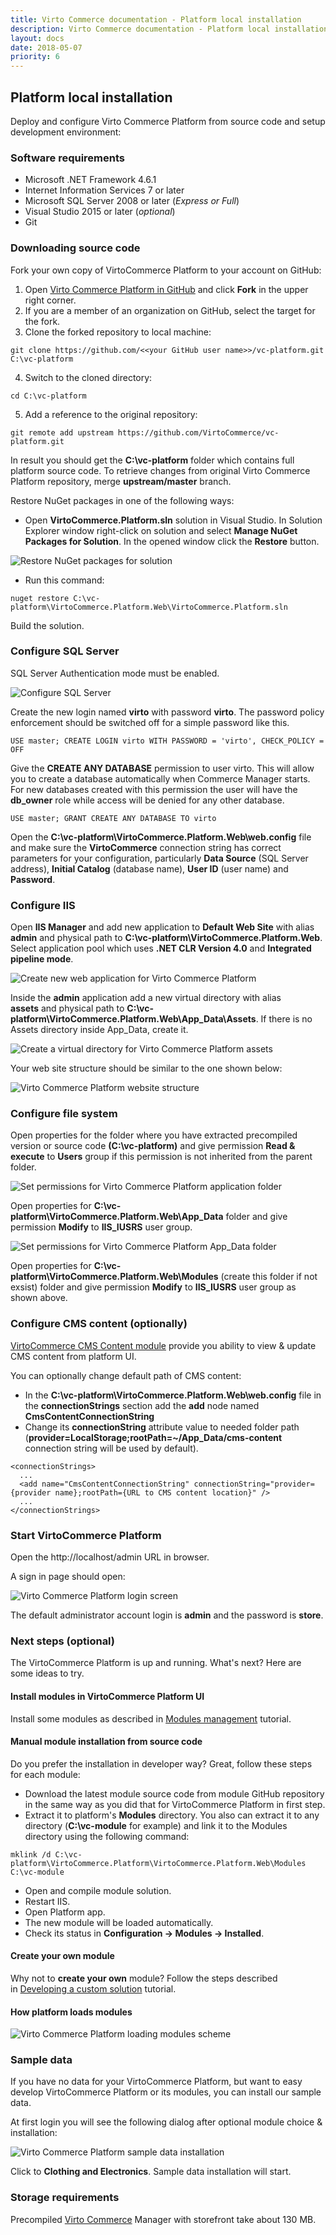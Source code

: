 ```yaml
---
title: Virto Commerce documentation - Platform local installation
description: Virto Commerce documentation - Platform local installation
layout: docs
date: 2018-05-07
priority: 6
---
```


## Platform local installation

Deploy and configure Virto Commerce Platform from source code and setup development environment:

### Software requirements

* Microsoft .NET Framework 4.6.1
* Internet Information Services 7 or later
* Microsoft SQL Server 2008 or later (*Express or Full*)
* Visual Studio 2015 or later (*optional*)
* Git

### Downloading source code

Fork your own copy of VirtoCommerce Platform to your account on GitHub:
1. Open <a href="https://github.com/VirtoCommerce/vc-platform" rel="nofollow">Virto Commerce Platform in GitHub</a> and click **Fork** in the upper right corner.
2. If you are a member of an organization on GitHub, select the target for the fork.
3. Clone the forked repository to local machine:
```
git clone https://github.com/<<your GitHub user name>>/vc-platform.git C:\vc-platform
```
4. Switch to the cloned directory:
```
cd C:\vc-platform
```
5. Add a reference to the original repository:
```
git remote add upstream https://github.com/VirtoCommerce/vc-platform.git
```
In result you should get the **C:\vc-platform** folder which contains full platform source code.
To retrieve changes from original Virto Commerce Platform repository, merge **upstream/master** branch.

Restore NuGet packages in one of the following ways:
* Open **VirtoCommerce.Platform.sln** solution in Visual Studio. In Solution Explorer window right-click on solution and select **Manage NuGet Packages for Solution**. In the opened window click the **Restore** button.

![Restore NuGet packages for solution](./images/image2016-7-26_11-23-32.png "Restore NuGet packages for solution")
* Run this command:
```
nuget restore C:\vc-platform\VirtoCommerce.Platform.Web\VirtoCommerce.Platform.sln
```
Build the solution.

### Configure SQL Server

SQL Server Authentication mode must be enabled.
  
![Configure SQL Server](./images/image2015-4-7_11-44-53.png "Configure SQL Server") 

Create the new login named **virto** with password **virto**. The password policy enforcement should be switched off for a simple password like this.

```
USE master; CREATE LOGIN virto WITH PASSWORD = 'virto', CHECK_POLICY = OFF
```

Give the **CREATE ANY DATABASE** permission to user virto. This will allow you to create a database automatically when Commerce Manager starts. For new databases created with this permission the user will have the **db_owner** role while access will be denied for any other database.

```
USE master; GRANT CREATE ANY DATABASE TO virto
```

Open the **C:\vc-platform\VirtoCommerce.Platform.Web\web.config** file and make sure the **VirtoCommerce** connection string has correct parameters for your configuration, particularly **Data Source** (SQL Server address), **Initial Catalog** (database name), **User ID** (user name) and **Password**.

### Configure IIS

Open **IIS Manager** and add new application to **Default Web Site** with alias **admin** and physical path to **C:\vc-platform\VirtoCommerce.Platform.Web**. Select application pool which uses **.NET CLR Version 4.0** and **Integrated pipeline mode**.

![Create new web application for Virto Commerce Platform](./images/add-admin-application-source-code.png "Create new web application for Virto Commerce Platform")

Inside the **admin** application add a new virtual directory with alias **assets** and physical path to **C:\vc-platform\VirtoCommerce.Platform.Web\App_Data\Assets**. If there is no Assets directory inside App_Data, create it.

![Create a virtual directory for Virto Commerce Platform assets](./images/create-platform-assets-virtual-folder-source-code.png "Create a virtual directory for Virto Commerce Platform assets")

Your web site structure should be similar to the one shown below:

![Virto Commerce Platform website structure](./images/image2016-7-26_12-8-20.png "Virto Commerce Platform website structure")

### Configure file system

Open properties for the folder where you have extracted precompiled version or source code **(C:\vc-platform)** and give permission **Read & execute** to **Users** group if this permission is not inherited from the parent folder.
  
![Set permissions for Virto Commerce Platform application folder](./images/image2015-8-21_15-46-0.png "Set permissions for Virto Commerce Platform application folder")

Open properties for **C:\vc-platform\VirtoCommerce.Platform.Web\App_Data** folder and give permission **Modify** to **IIS_IUSRS** user group.

![Set permissions for Virto Commerce Platform App_Data folder](./images/image2015-9-23_11-29-42.png "Set permissions for Virto Commerce Platform App_Data folder")

Open properties for **C:\vc-platform\VirtoCommerce.Platform.Web\Modules** (create this folder if not exsist) folder and give permission **Modify** to **IIS_IUSRS** user group as shown above.

### Configure CMS content (optionally)

[VirtoCommerce CMS Content module](https://virtocommerce.com/apps/extensions/virto-cms-module) provide you ability to view & update CMS content from platform UI.

You can optionally change default path of CMS content:
* In the **C:\vc-platform\VirtoCommerce.Platform.Web\web.config** file in the **connectionStrings** section add the **add** node named **CmsContentConnectionString**
* Change its **connectionString** attribute value to needed folder path (**provider=LocalStorage;rootPath=~/App_Data/cms-content** connection string will be used by default).
```
<connectionStrings>
  ...
  <add name="CmsContentConnectionString" connectionString="provider={provider name};rootPath={URL to CMS content location}" />
  ...
</connectionStrings>
```

### Start VirtoCommerce Platform

Open the http://localhost/admin URL in browser. 

A sign in page should open:

![Virto Commerce Platform login screen](./images/image2015-2-26_12-5-39.png "Virto Commerce Platform login screen")

The default administrator account login is **admin** and the password is **store**.

### Next steps (optional)

The VirtoCommerce Platform is up and running. What's next? Here are some ideas to try.

#### Install modules in VirtoCommerce Platform UI

Install some modules as described in [Modules management](https://virtocommerce.com/docs/vc2userguide/configuration/modules-management) tutorial.

#### Manual module installation from source code

Do you prefer the installation in developer way? Great, follow these steps for each module:
* Download the latest module source code from module GitHub repository in the same way as you did that for VirtoCommerce Platform in first step.
* Extract it to platform's **Modules** directory. You also can extract it to any directory (**C:\vc-module** for example) and link it to the Modules directory using the following command:
```
mklink /d C:\vc-platform\VirtoCommerce.Platform\VirtoCommerce.Platform.Web\Modules C:\vc-module
```
* Open and compile module solution.
* Restart IIS.
* Open Platform app.
* The new module will be loaded automatically.
* Check its status in **Configuration → Modules → Installed**.

#### Create your own module

Why not to **create your own** module? Follow the steps described in [Developing a custom solution](https://virtocommerce.com/docs/vc2devguide/development-scenarios/developing-a-custom-solution) tutorial.

#### How platform loads modules

![Virto Commerce Platform loading modules scheme](./images/VC_modules_copy_process.png "Virto Commerce Platform loading modules scheme")

### Sample data

If you have no data for your VirtoCommerce Platform, but want to easy develop VirtoCommerce Platform or its modules, you can install our sample data.

At first login you will see the following dialog after optional module choice & installation:

![Virto Commerce Platform sample data installation](./images/sample-data-installation.png "Virto Commerce Platform sample data installation")

Click to **Clothing and Electronics**. Sample data installation will start.

### Storage requirements

Precompiled <a class="crosslink" href="https://virtocommerce.com/b2b-ecommerce-platform" target="_blank">Virto Commerce</a> Manager with storefront take about 130 MB. 